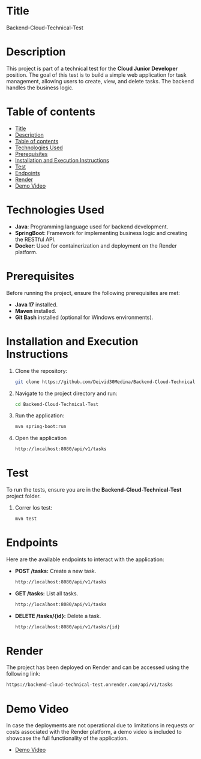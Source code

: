 # Title

Backend-Cloud-Technical-Test

# Description

This project is part of a technical test for the **Cloud Junior Developer** position. The goal of this test is to build a simple web application for task management, allowing users to create, view, and delete tasks. The backend handles the business logic.

# Table of contents

- [Title](#title)
- [Description](#description)
- [Table of contents](#table-of-contents)
- [Technologies Used](#technologies-used)
- [Prerequisites](#prerequisites)
- [Installation and Execution Instructions](#installation-and-execution-instructions)
- [Test](#test)
- [Endpoints](#endpoints)
- [Render](#render)
- [Demo Video](#demo-video)

# Technologies Used

- **Java**: Programming language used for backend development.
- **SpringBoot**: Framework for implementing business logic and creating the RESTful API.
- **Docker**: Used for containerization and deployment on the Render platform.

# Prerequisites

Before running the project, ensure the following prerequisites are met:

- **Java 17** installed.
- **Maven** installed.
- **Git Bash** installed (optional for Windows environments).

# Installation and Execution Instructions

1. Clone the repository:
   
   ```bash
   git clone https://github.com/Deivid30Medina/Backend-Cloud-Technical-Test
   ```

2.  Navigate to the project directory and run:
   
    ```bash
    cd Backend-Cloud-Technical-Test
    ```

3.  Run the application:
   
    ```bash
    mvn spring-boot:run
    ```

4.  Open the application
   
    ```bash
    http://localhost:8080/api/v1/tasks
    ```
# Test

To run the tests, ensure you are in the **Backend-Cloud-Technical-Test** project folder.

1.  Correr los test:
   
    ```bash
    mvn test
    ```

# Endpoints

Here are the available endpoints to interact with the application:

- **POST /tasks:** Create a new task.
  
  ```bash
  http://localhost:8080/api/v1/tasks
  ```

- **GET /tasks:** List all tasks.
  
  ```bash
  http://localhost:8080/api/v1/tasks
  ```

- **DELETE /tasks/{id}:** Delete a task.
  
  ```bash
  http://localhost:8080/api/v1/tasks/{id}
  ```

# Render

The project has been deployed on Render and can be accessed using the following link:

  ```bash
  https://backend-cloud-technical-test.onrender.com/api/v1/tasks
  ```

# Demo Video

In case the deployments are not operational due to limitations in requests or costs associated with the Render platform, a demo video is included to showcase the full functionality of the application.  

  - [Demo Video](https://youtu.be/s_ORDngofDU) 
